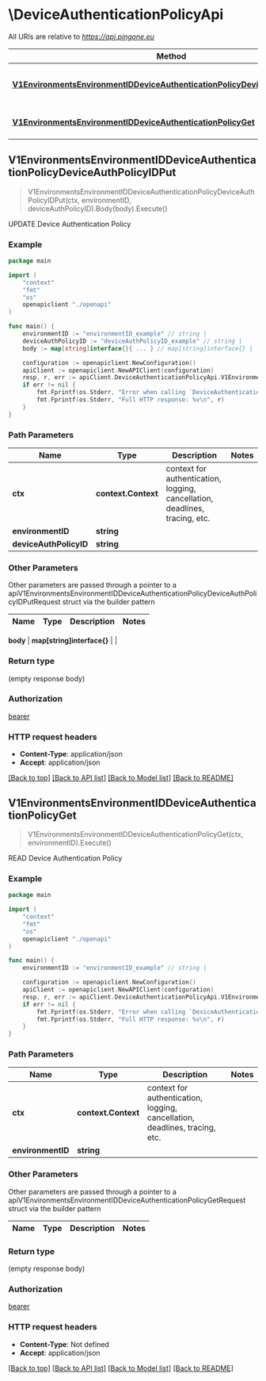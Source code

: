 # \DeviceAuthenticationPolicyApi

All URIs are relative to *https://api.pingone.eu*

Method | HTTP request | Description
------------- | ------------- | -------------
[**V1EnvironmentsEnvironmentIDDeviceAuthenticationPolicyDeviceAuthPolicyIDPut**](DeviceAuthenticationPolicyApi.md#V1EnvironmentsEnvironmentIDDeviceAuthenticationPolicyDeviceAuthPolicyIDPut) | **Put** /v1/environments/{environmentID}/deviceAuthenticationPolicy/{deviceAuthPolicyID} | UPDATE Device Authentication Policy
[**V1EnvironmentsEnvironmentIDDeviceAuthenticationPolicyGet**](DeviceAuthenticationPolicyApi.md#V1EnvironmentsEnvironmentIDDeviceAuthenticationPolicyGet) | **Get** /v1/environments/{environmentID}/deviceAuthenticationPolicy | READ Device Authentication Policy



## V1EnvironmentsEnvironmentIDDeviceAuthenticationPolicyDeviceAuthPolicyIDPut

> V1EnvironmentsEnvironmentIDDeviceAuthenticationPolicyDeviceAuthPolicyIDPut(ctx, environmentID, deviceAuthPolicyID).Body(body).Execute()

UPDATE Device Authentication Policy

### Example

```go
package main

import (
    "context"
    "fmt"
    "os"
    openapiclient "./openapi"
)

func main() {
    environmentID := "environmentID_example" // string | 
    deviceAuthPolicyID := "deviceAuthPolicyID_example" // string | 
    body := map[string]interface{}{ ... } // map[string]interface{} |  (optional)

    configuration := openapiclient.NewConfiguration()
    apiClient := openapiclient.NewAPIClient(configuration)
    resp, r, err := apiClient.DeviceAuthenticationPolicyApi.V1EnvironmentsEnvironmentIDDeviceAuthenticationPolicyDeviceAuthPolicyIDPut(context.Background(), environmentID, deviceAuthPolicyID).Body(body).Execute()
    if err != nil {
        fmt.Fprintf(os.Stderr, "Error when calling `DeviceAuthenticationPolicyApi.V1EnvironmentsEnvironmentIDDeviceAuthenticationPolicyDeviceAuthPolicyIDPut``: %v\n", err)
        fmt.Fprintf(os.Stderr, "Full HTTP response: %v\n", r)
    }
}
```

### Path Parameters


Name | Type | Description  | Notes
------------- | ------------- | ------------- | -------------
**ctx** | **context.Context** | context for authentication, logging, cancellation, deadlines, tracing, etc.
**environmentID** | **string** |  | 
**deviceAuthPolicyID** | **string** |  | 

### Other Parameters

Other parameters are passed through a pointer to a apiV1EnvironmentsEnvironmentIDDeviceAuthenticationPolicyDeviceAuthPolicyIDPutRequest struct via the builder pattern


Name | Type | Description  | Notes
------------- | ------------- | ------------- | -------------


 **body** | **map[string]interface{}** |  | 

### Return type

 (empty response body)

### Authorization

[bearer](../README.md#bearer)

### HTTP request headers

- **Content-Type**: application/json
- **Accept**: application/json

[[Back to top]](#) [[Back to API list]](../README.md#documentation-for-api-endpoints)
[[Back to Model list]](../README.md#documentation-for-models)
[[Back to README]](../README.md)


## V1EnvironmentsEnvironmentIDDeviceAuthenticationPolicyGet

> V1EnvironmentsEnvironmentIDDeviceAuthenticationPolicyGet(ctx, environmentID).Execute()

READ Device Authentication Policy

### Example

```go
package main

import (
    "context"
    "fmt"
    "os"
    openapiclient "./openapi"
)

func main() {
    environmentID := "environmentID_example" // string | 

    configuration := openapiclient.NewConfiguration()
    apiClient := openapiclient.NewAPIClient(configuration)
    resp, r, err := apiClient.DeviceAuthenticationPolicyApi.V1EnvironmentsEnvironmentIDDeviceAuthenticationPolicyGet(context.Background(), environmentID).Execute()
    if err != nil {
        fmt.Fprintf(os.Stderr, "Error when calling `DeviceAuthenticationPolicyApi.V1EnvironmentsEnvironmentIDDeviceAuthenticationPolicyGet``: %v\n", err)
        fmt.Fprintf(os.Stderr, "Full HTTP response: %v\n", r)
    }
}
```

### Path Parameters


Name | Type | Description  | Notes
------------- | ------------- | ------------- | -------------
**ctx** | **context.Context** | context for authentication, logging, cancellation, deadlines, tracing, etc.
**environmentID** | **string** |  | 

### Other Parameters

Other parameters are passed through a pointer to a apiV1EnvironmentsEnvironmentIDDeviceAuthenticationPolicyGetRequest struct via the builder pattern


Name | Type | Description  | Notes
------------- | ------------- | ------------- | -------------


### Return type

 (empty response body)

### Authorization

[bearer](../README.md#bearer)

### HTTP request headers

- **Content-Type**: Not defined
- **Accept**: application/json

[[Back to top]](#) [[Back to API list]](../README.md#documentation-for-api-endpoints)
[[Back to Model list]](../README.md#documentation-for-models)
[[Back to README]](../README.md)


